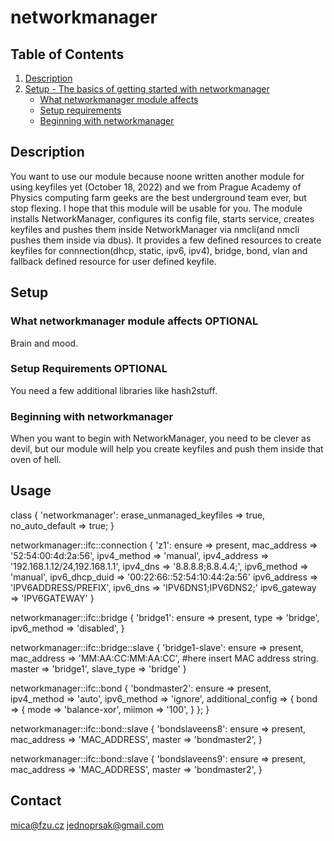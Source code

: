# networkmanager


## Table of Contents

1. [Description](#description)
1. [Setup - The basics of getting started with networkmanager](#setup)
    * [What networkmanager module affects](#what-networkmanager-affects)
    * [Setup requirements](#setup-requirements)
    * [Beginning with networkmanager](#beginning-with-networkmanager)

## Description

You want to use our module because noone written another module for using keyfiles yet (October 18, 2022) and we from Prague Academy of Physics computing farm geeks are the best underground team ever, but stop flexing. I hope that this module will be usable for you. The module installs NetworkManager, configures its config file, starts service, creates keyfiles and pushes them inside NetworkManager via nmcli(and nmcli pushes them inside via dbus). It provides a few defined resources to create keyfiles for connnection(dhcp, static, ipv6, ipv4), bridge, bond, vlan and fallback defined resource for user defined keyfile.


## Setup

### What networkmanager module affects **OPTIONAL**

Brain and mood.

### Setup Requirements **OPTIONAL**

You need a few additional libraries like hash2stuff.

### Beginning with networkmanager

When you want to begin with NetworkManager, you need to be clever as devil, but 
our module will help you create keyfiles and push them inside that oven of hell.

## Usage

class { 'networkmanager':
  erase_unmanaged_keyfiles => true,
  no_auto_default          => true;
}

networkmanager::ifc::connection { 'z1':
  ensure         => present,
  mac_address    => '52:54:00:4d:2a:56',
  ipv4_method    => 'manual',
  ipv4_address   => '192.168.1.12/24,192.168.1.1',
  ipv4_dns       => '8.8.8.8;8.8.4.4;',
  ipv6_method    => 'manual',
  ipv6_dhcp_duid => '00:22:66::52:54:10:44:2a:56'
  ipv6_address   => 'IPV6ADDRESS/PREFIX',
  ipv6_dns       => 'IPV6DNS1;IPV6DNS2;'
  ipv6_gateway   => 'IPV6GATEWAY'
}

networkmanager::ifc::bridge { 'bridge1':
  ensure => present,
  type => 'bridge',
  ipv6_method => 'disabled',
}

networkmanager::ifc::bridge::slave { 'bridge1-slave':
  ensure => present,
  mac_address  => 'MM:AA:CC:MM:AA:CC', #here insert MAC address string.
  master     => 'bridge1',
  slave_type => 'bridge'
}

networkmanager::ifc::bond { 'bondmaster2':
  ensure => present,
  ipv4_method => 'auto',
  ipv6_method => 'ignore',
  additional_config => {
    bond => {
      mode => 'balance-xor',
      miimon => '100',
    }
  };
}

networkmanager::ifc::bond::slave { 'bondslaveens8':
  ensure => present,
  mac_address => 'MAC_ADDRESS',
  master  => 'bondmaster2',
}
  
networkmanager::ifc::bond::slave { 'bondslaveens9':
  ensure => present,
  mac_address => 'MAC_ADDRESS',
  master  => 'bondmaster2',
}


## Contact

mica@fzu.cz
jednoprsak@gmail.com

